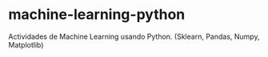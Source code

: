 # machine-learning-python
Actividades de Machine Learning usando Python. (Sklearn, Pandas, Numpy, Matplotlib)
